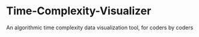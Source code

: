 # Time-Complexity-Visualizer
An algorithmic time complexity data visualization tool, for coders by coders

